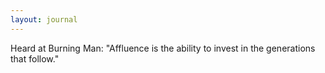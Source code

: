 ```yaml
---
layout: journal
---
```

Heard at Burning Man: "Affluence is the ability to invest in the generations that follow."